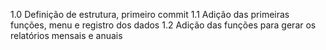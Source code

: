 1.0 Definição de estrutura, primeiro commit
1.1 Adição das primeiras funções, menu e registro dos dados 
1.2 Adição das funções para gerar os relatórios mensais e anuais
